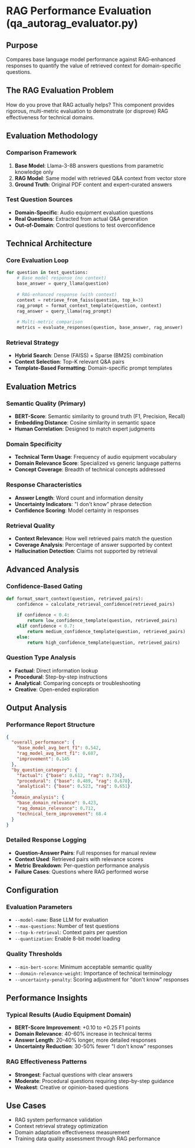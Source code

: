 # RAG Performance Evaluation (qa_autorag_evaluator.py)

## Purpose
Compares base language model performance against RAG-enhanced responses to quantify the value of retrieved context for domain-specific questions.

## The RAG Evaluation Problem
How do you prove that RAG actually helps? This component provides rigorous, multi-metric evaluation to demonstrate (or disprove) RAG effectiveness for technical domains.

## Evaluation Methodology

### Comparison Framework
1. **Base Model**: Llama-3-8B answers questions from parametric knowledge only
2. **RAG Model**: Same model with retrieved Q&A context from vector store
3. **Ground Truth**: Original PDF content and expert-curated answers

### Test Question Sources
- **Domain-Specific**: Audio equipment evaluation questions
- **Real Questions**: Extracted from actual Q&A generation
- **Out-of-Domain**: Control questions to test overconfidence

## Technical Architecture

### Core Evaluation Loop
```python
for question in test_questions:
    # Base model response (no context)
    base_answer = query_llama(question)
    
    # RAG-enhanced response (with context)
    context = retrieve_from_faiss(question, top_k=3)
    rag_prompt = format_context_template(question, context)
    rag_answer = query_llama(rag_prompt)
    
    # Multi-metric comparison
    metrics = evaluate_responses(question, base_answer, rag_answer)
```

### Retrieval Strategy
- **Hybrid Search**: Dense (FAISS) + Sparse (BM25) combination
- **Context Selection**: Top-K relevant Q&A pairs
- **Template-Based Formatting**: Domain-specific prompt templates

## Evaluation Metrics

### Semantic Quality (Primary)
- **BERT-Score**: Semantic similarity to ground truth (F1, Precision, Recall)
- **Embedding Distance**: Cosine similarity in semantic space
- **Human Correlation**: Designed to match expert judgments

### Domain Specificity
- **Technical Term Usage**: Frequency of audio equipment vocabulary
- **Domain Relevance Score**: Specialized vs generic language patterns
- **Concept Coverage**: Breadth of technical concepts addressed

### Response Characteristics
- **Answer Length**: Word count and information density
- **Uncertainty Indicators**: "I don't know" phrase detection
- **Confidence Scoring**: Model certainty in responses

### Retrieval Quality
- **Context Relevance**: How well retrieved pairs match the question
- **Coverage Analysis**: Percentage of answer supported by context
- **Hallucination Detection**: Claims not supported by retrieval

## Advanced Analysis

### Confidence-Based Gating
```python
def format_smart_context(question, retrieved_pairs):
    confidence = calculate_retrieval_confidence(retrieved_pairs)
    
    if confidence < 0.4:
        return low_confidence_template(question, retrieved_pairs)
    elif confidence < 0.7:
        return medium_confidence_template(question, retrieved_pairs)
    else:
        return high_confidence_template(question, retrieved_pairs)
```

### Question Type Analysis
- **Factual**: Direct information lookup
- **Procedural**: Step-by-step instructions
- **Analytical**: Comparing concepts or troubleshooting
- **Creative**: Open-ended exploration

## Output Analysis

### Performance Report Structure
```json
{
  "overall_performance": {
    "base_model_avg_bert_f1": 0.542,
    "rag_model_avg_bert_f1": 0.687,
    "improvement": 0.145
  },
  "by_question_category": {
    "factual": {"base": 0.612, "rag": 0.734},
    "procedural": {"base": 0.489, "rag": 0.678},
    "analytical": {"base": 0.523, "rag": 0.651}
  },
  "domain_analysis": {
    "base_domain_relevance": 0.423,
    "rag_domain_relevance": 0.712,
    "technical_term_improvement": 68.4
  }
}
```

### Detailed Response Logging
- **Question-Answer Pairs**: Full responses for manual review
- **Context Used**: Retrieved pairs with relevance scores
- **Metric Breakdown**: Per-question performance analysis
- **Failure Cases**: Questions where RAG performed worse

## Configuration

### Evaluation Parameters
- `--model-name`: Base LLM for evaluation
- `--max-questions`: Number of test questions
- `--top-k-retrieval`: Context pairs per question
- `--quantization`: Enable 8-bit model loading

### Quality Thresholds
- `--min-bert-score`: Minimum acceptable semantic quality
- `--domain-relevance-weight`: Importance of technical terminology
- `--uncertainty-penalty`: Scoring adjustment for "don't know" responses

## Performance Insights

### Typical Results (Audio Equipment Domain)
- **BERT-Score Improvement**: +0.10 to +0.25 F1 points
- **Domain Relevance**: 40-60% increase in technical terms
- **Answer Length**: 20-40% longer, more detailed responses
- **Uncertainty Reduction**: 30-50% fewer "I don't know" responses

### RAG Effectiveness Patterns
- **Strongest**: Factual questions with clear answers
- **Moderate**: Procedural questions requiring step-by-step guidance
- **Weakest**: Creative or opinion-based questions

## Use Cases
- RAG system performance validation
- Context retrieval strategy optimization
- Domain adaptation effectiveness measurement
- Training data quality assessment through RAG performance